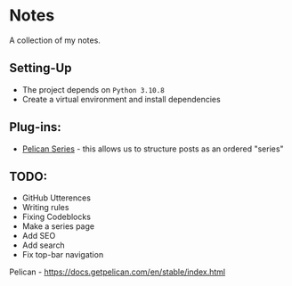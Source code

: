 # Notes
A collection of my notes.


## Setting-Up
* The project depends on `Python 3.10.8`
* Create a virtual environment and install dependencies


## Plug-ins:
- [Pelican Series](https://github.com/pelican-plugins/series) - this allows us
to structure posts as an ordered "series"

## TODO:
- GitHub Utterences
- Writing rules
- Fixing Codeblocks
- Make a series page
- Add SEO
- Add search
- Fix top-bar navigation


Pelican - https://docs.getpelican.com/en/stable/index.html